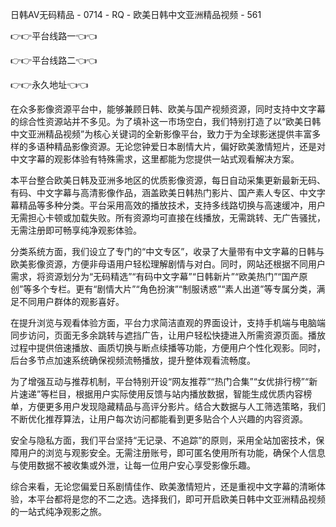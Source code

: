 日韩AV无码精品 - 0714 - RQ - 欧美日韩中文亚洲精品视频 - 561

👉👉平台线路一👈👈

👉👉平台线路二👈👈

👉👉永久地址👈👈

在众多影像资源平台中，能够兼顾日韩、欧美与国产视频资源，同时支持中文字幕的综合性资源站并不多见。为了填补这一市场空白，我们特别打造了以“欧美日韩中文亚洲精品视频”为核心关键词的全新影像平台，致力于为全球影迷提供丰富多样的多语种精品影像资源。无论您钟爱日本剧情大片，偏好欧美激情短片，还是对中文字幕的观影体验有特殊需求，这里都能为您提供一站式观看解决方案。

本平台整合欧美日韩及亚洲多地区的优质影像资源，每日自动采集更新最新无码、有码、中文字幕与高清影像作品，涵盖欧美日韩热门影片、国产素人专区、中文字幕精品等多种分类。平台采用高效的播放技术，支持多线路切换与高速缓冲，用户无需担心卡顿或加载失败。所有资源均可直接在线播放，无需跳转、无广告骚扰，无需注册即可畅享纯净观影体验。

分类系统方面，我们设立了专门的“中文专区”，收录了大量带有中文字幕的日韩与欧美影像资源，方便非母语用户轻松理解剧情与对白。同时，网站还根据不同用户需求，将资源划分为“无码精选”“有码中文字幕”“日韩新片”“欧美热门”“国产原创”等多个专栏。更有“剧情大片”“角色扮演”“制服诱惑”“素人出道”等专属分类，满足不同用户群体的观影喜好。

在提升浏览与观看体验方面，平台力求简洁直观的界面设计，支持手机端与电脑端同步访问，页面无多余跳转与遮挡广告，让用户轻松快捷进入所需资源页面。播放过程中提供倍速播放、画质切换与断点续播等功能，方便用户个性化观影。同时，后台多节点加速系统确保视频流畅播放，提升整体观看流畅度。

为了增强互动与推荐机制，平台特别开设“网友推荐”“热门合集”“女优排行榜”“新片速递”等栏目，根据用户实际使用反馈与站内播放数据，智能生成优质内容榜单，方便更多用户发现隐藏精品与高评分影片。结合大数据与人工筛选策略，我们不断优化推荐算法，让用户每次访问都能看到更多贴合个人兴趣的内容资源。

安全与隐私方面，我们平台坚持“无记录、不追踪”的原则，采用全站加密技术，保障用户的浏览与观影安全。无需注册账号，即可匿名使用所有功能，确保个人信息与使用数据不被收集或外泄，让每一位用户安心享受影像乐趣。

综合来看，无论您偏爱日系剧情佳作、欧美激情短片，还是重视中文字幕的清晰体验，本平台都将是您的不二之选。选择我们，即可开启欧美日韩中文亚洲精品视频的一站式纯净观影之旅。

